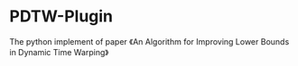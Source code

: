 # PDTW-Plugin
The python implement of paper 《An Algorithm for Improving Lower Bounds in Dynamic Time Warping》
